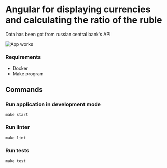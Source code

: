 # Angular for displaying currencies and calculating the ratio of the ruble
Data has been got from russian central bank's API

![App works](https://github.com/vladislav1923/cnc/actions/workflows/push-check.yml/badge.svg)

### Requirements
- Docker
- Make program

## Commands

### Run application in development mode
`make start`

### Run linter
`make lint`

### Run tests
`make test`
